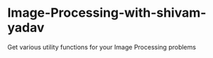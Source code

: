 # Image-Processing-with-shivam-yadav
Get various utility functions for your Image Processing problems

